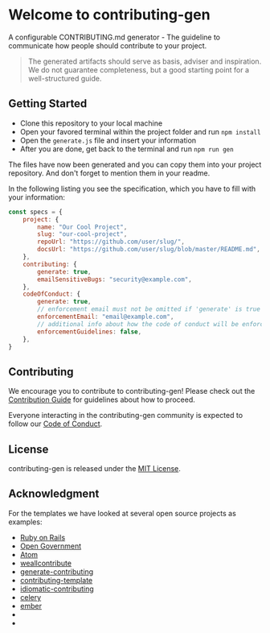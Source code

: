 # Welcome to contributing-gen
A configurable CONTRIBUTING.md generator - The guideline to communicate how people should contribute to your project.

> The generated artifacts should serve as basis, adviser and inspiration. We do not guarantee completeness, but a good starting point for a well-structured guide.

## Getting Started
- Clone this repository to your local machine
- Open your favored terminal within the project folder and run `npm install`
- Open the `generate.js` file and insert your information
- After you are done, get back to the terminal and run `npm run gen`

The files have now been generated and you can copy them into your project repository. And don't forget to mention them in your readme.

In the following listing you see the specification, which you have to fill with your information:
```javascript
const specs = {
    project: {
        name: "Our Cool Project",
        slug: "our-cool-project",
        repoUrl: "https://github.com/user/slug/",
        docsUrl: "https://github.com/user/slug/blob/master/README.md",
    },
    contributing: {
        generate: true,
        emailSensitiveBugs: "security@example.com",
    },
    codeOfConduct: {
        generate: true,
        // enforcement email must not be omitted if 'generate' is true
        enforcementEmail: "email@example.com",
        // additional info about how the code of conduct will be enforced
        enforcementGuidelines: false,
    },
}

```

## Contributing
We encourage you to contribute to contributing-gen! Please check out the
[Contribution Guide](https://github.com/bttger/contributing-gen/blob/master/CONTRIBUTING.md) for guidelines about how to proceed.

Everyone interacting in the contributing-gen community is expected to follow our [Code of Conduct](https://github.com/bttger/contributing-gen/blob/master/CODE_OF_CONDUCT.md).

## License
contributing-gen is released under the [MIT License](https://opensource.org/licenses/MIT).

## Acknowledgment
For the templates we have looked at several open source projects as examples:
- [Ruby on Rails](https://github.com/rails/rails/blob/master/CONTRIBUTING.md)
- [Open Government](https://github.com/opengovernment/opengovernment/blob/master/CONTRIBUTING.md)
- [Atom](https://github.com/atom/atom/blob/master/CONTRIBUTING.md)
- [weallcontribute](https://github.com/WeAllJS/weallcontribute/blob/latest/CONTRIBUTING.md)
- [generate-contributing](https://github.com/generate/generate-contributing/blob/master/templates/contributing.md)
- [contributing-template](https://github.com/nayafia/contributing-template/blob/master/CONTRIBUTING-template.md)
- [idiomatic-contributing](https://github.com/jonschlinkert/idiomatic-contributing)
- [celery](https://github.com/celery/celery/blob/master/CONTRIBUTING.rst)
- [ember](https://github.com/emberjs/ember.js/blob/master/CONTRIBUTING.md)
- []()
- []()
